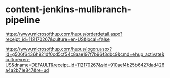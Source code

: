 # content-jenkins-mulibranch-pipeline
https://www.microsofthup.com/hupus/orderdetail.aspx?receipt_id=112170267&culture=en-US&local=false


https://www.microsofthup.com/hupus/logon.aspx?id=g506f6436h921df0cd5cf54c8aae197f7b96f3dbc9&cmd=ehup_activate&culture=en-US&dname=DEFAULT&receipt_id=112170267&sid=910aef4b25b6427dad426a4a2b71e847&re=ud



